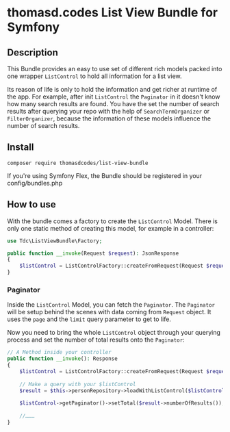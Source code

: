 # thomasd.codes List View Bundle for Symfony

## Description

This Bundle provides an easy to use set of different rich models packed into one wrapper ```ListControl``` to hold all information for a list view.

Its reason of life is only to hold the information and get richer at runtime of the app. For example, after init ```ListControl``` the ```Paginator``` in it doesn't know how many search results are found. You have the set the number of search results after querying your repo with the help of ```SearchTermOrganizer``` or ```FilterOrganizer```, because the information of these models influence the number of search results.

## Install
```shell
composer require thomasdcodes/list-view-bundle
```
If you're using Symfony Flex, the Bundle should be registered in your config/bundles.php

## How to use
With the bundle comes a factory to create the ```ListControl``` Model. There is only one static method of creating this model, for example in a controller:

```php
use Tdc\ListViewBundle\Factory;

public function __invoke(Request $request): JsonResponse
{
    $listControl = ListControlFactory::createFromRequest(Request $request);
}
```

### Paginator
Inside the ```ListControl``` Model, you can fetch the ```Paginator```. The ```Paginator``` will be setup behind the scenes with data coming from ```Request``` object. It uses the ```page``` and the ```limit``` query parameter to get to life.

Now you need to bring the whole ```ListControl``` object through your querying process and set the number of total results onto the ```Paginator```:

```php
// A Method inside your controller
public function __invoke(): Response
{
    $listControl = ListControlFactory::createFromRequest(Request $request);
    
    // Make a query with your $listControl
    $result = $this->personRepository->loadWithListControl($listControl);
    
    $listControl->getPaginator()->setTotal($result->numberOfResults());
    
    //………
}

```